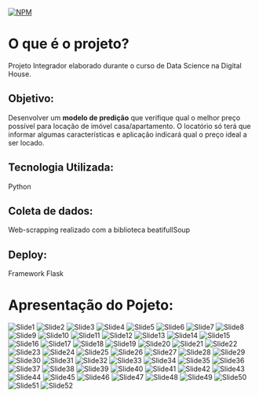 [![NPM](https://img.shields.io/npm/l/react)](https://github.com/luizdatamkt/Data-Science-Full-Project/blob/main/LICENSE)

 
 # O que é o projeto?
 
Projeto Integrador elaborado durante o curso de Data Science na Digital House.

## Objetivo: 
Desenvolver um **modelo de predição** que verifique qual o melhor preço possível para locação de imóvel casa/apartamento.
O locatório só terá que informar algumas características e aplicação indicará qual o preço ideal a ser locado.

## Tecnologia Utilizada:
Python

## Coleta de dados: 
Web-scrapping realizado com a biblioteca beatifullSoup

## Deploy:
Framework Flask

# Apresentação do Pojeto:

![Slide1](https://user-images.githubusercontent.com/87500841/126073040-a605fdb7-3029-4974-8ad9-c72fadb5a56c.PNG)
![Slide2](https://user-images.githubusercontent.com/87500841/126073046-72885af8-74ef-47a4-beba-99aba58c3ff7.PNG)
![Slide3](https://user-images.githubusercontent.com/87500841/126073047-54a6ea3b-d528-4a09-9969-9bfccfecc70f.PNG)
![Slide4](https://user-images.githubusercontent.com/87500841/126073059-4dbfa1b4-bbf1-4a31-8d9a-4766a958779c.PNG)
![Slide5](https://user-images.githubusercontent.com/87500841/126073067-e452119f-e844-4a81-aa18-6fda7ee1fd5c.PNG)
![Slide6](https://user-images.githubusercontent.com/87500841/126073074-8246bda4-58fd-483d-b420-ecf297846b70.PNG)
![Slide7](https://user-images.githubusercontent.com/87500841/126073069-c3acd72f-f13b-4ed0-a10b-f3bcfd0c9902.PNG)
![Slide8](https://user-images.githubusercontent.com/87500841/126073085-f4a465f1-004f-4809-b366-24f07a09e9c8.PNG)
![Slide9](https://user-images.githubusercontent.com/87500841/126073089-beedf84c-66ec-46e0-89c6-1b1514b3429e.PNG)
![Slide10](https://user-images.githubusercontent.com/87500841/126073091-81430803-8387-48b3-8df6-ad107b8705eb.PNG)
![Slide11](https://user-images.githubusercontent.com/87500841/126073096-783ab50d-6588-4fa1-8aba-08a7e722e733.PNG)
![Slide12](https://user-images.githubusercontent.com/87500841/126073079-fc26e5b3-0cb9-42c4-a888-99725f23d9d2.PNG)
![Slide13](https://user-images.githubusercontent.com/87500841/126073105-77ef8170-3ebd-45cd-a584-b5640ee004db.PNG)
![Slide14](https://user-images.githubusercontent.com/87500841/126073108-46fba9e7-46c5-4a45-b9e9-44f06eca063c.PNG)
![Slide15](https://user-images.githubusercontent.com/87500841/126073113-27476997-1ba8-403f-94a2-e73053651d6f.PNG)
![Slide16](https://user-images.githubusercontent.com/87500841/126073116-d5254dca-02d9-441f-946d-e6687b7a6cf5.PNG)
![Slide17](https://user-images.githubusercontent.com/87500841/126073119-8515bd09-ee1b-4f40-9566-56728b9f153b.PNG)
![Slide18](https://user-images.githubusercontent.com/87500841/126073122-b10e7f53-7409-40cc-8245-b2d8c0d5bbaf.PNG)
![Slide19](https://user-images.githubusercontent.com/87500841/126073123-25c709af-8ee8-4ddf-a562-24f72abc674c.PNG)
![Slide20](https://user-images.githubusercontent.com/87500841/126073126-7e572474-4431-40c0-8ca3-588950bbcd4e.PNG)
![Slide21](https://user-images.githubusercontent.com/87500841/126073129-9312cbd7-f8bf-4dde-ae09-e7fccfa8572a.PNG)
![Slide22](https://user-images.githubusercontent.com/87500841/126073135-b3468c56-2629-4f96-8933-d1a615e20aa0.PNG)
![Slide23](https://user-images.githubusercontent.com/87500841/126073141-31e53c3f-a466-40d6-b912-63738893de89.PNG)
![Slide24](https://user-images.githubusercontent.com/87500841/126073146-0daf8076-5303-4c2d-9017-0e7a5d8dfe55.PNG)
![Slide25](https://user-images.githubusercontent.com/87500841/126073149-147f7146-c222-4d9c-80db-9b95e19afa89.PNG)
![Slide26](https://user-images.githubusercontent.com/87500841/126073154-f0e0dc78-5fe9-430e-82a4-0561fc53cbc7.PNG)
![Slide27](https://user-images.githubusercontent.com/87500841/126073160-4c475f7d-d985-47a9-b91e-ef88fe37e29e.PNG)
![Slide28](https://user-images.githubusercontent.com/87500841/126073164-2525d35e-5434-409a-a5d4-0c02a83f5286.PNG)
![Slide29](https://user-images.githubusercontent.com/87500841/126073167-2a2c664d-9353-4d7d-9ca1-4bbf930aa002.PNG)
![Slide30](https://user-images.githubusercontent.com/87500841/126073172-57fb1c96-2405-4957-91e9-d2b4bb2d9c96.PNG)
![Slide31](https://user-images.githubusercontent.com/87500841/126073175-805e7350-8f94-4cf1-a5d9-7d0809bfbfe5.PNG)
![Slide32](https://user-images.githubusercontent.com/87500841/126073179-949b7873-1d66-4294-a456-ac4f833912b4.PNG)
![Slide33](https://user-images.githubusercontent.com/87500841/126073183-8646f720-94d4-4344-9849-a49cb4953c6c.PNG)
![Slide34](https://user-images.githubusercontent.com/87500841/126073188-45256c52-fa6b-4274-923b-16755570263e.PNG)
![Slide35](https://user-images.githubusercontent.com/87500841/126073193-c4b460b1-419f-434f-85da-9c314cb0d67e.PNG)
![Slide36](https://user-images.githubusercontent.com/87500841/126073196-aaad0a64-6593-40f4-9ed4-1fe7f2bf6314.PNG)
![Slide37](https://user-images.githubusercontent.com/87500841/126073198-69e2bfa0-a849-4f8f-8a96-395f9f53846b.PNG)
![Slide38](https://user-images.githubusercontent.com/87500841/126073201-8070e5e8-1dc0-46ff-aaa8-989ba8f39ead.PNG)
![Slide39](https://user-images.githubusercontent.com/87500841/126073205-8462a708-eebb-4114-8c54-22dcff383e19.PNG)
![Slide40](https://user-images.githubusercontent.com/87500841/126073209-33692cbd-fc35-4323-a9c9-89aea0fb3959.PNG)
![Slide41](https://user-images.githubusercontent.com/87500841/126073213-a26f42b4-0127-406b-9bd5-a62832f85aee.PNG)
![Slide42](https://user-images.githubusercontent.com/87500841/126073217-5e230a35-bb72-41b4-99d7-b3c3663f333f.PNG)
![Slide43](https://user-images.githubusercontent.com/87500841/126073222-beeb60e8-d2aa-44a3-9a76-4a93b6312e1f.PNG)
![Slide44](https://user-images.githubusercontent.com/87500841/126073226-72cd29e4-6a3b-4c89-8b56-2945e81ed054.PNG)
![Slide45](https://user-images.githubusercontent.com/87500841/126073230-4523effa-7a37-4c5f-b952-237d9030bdba.PNG)
![Slide46](https://user-images.githubusercontent.com/87500841/126073235-315529af-e744-45fd-8def-db4f4f36a09a.PNG)
![Slide47](https://user-images.githubusercontent.com/87500841/126073238-b666721d-36c6-41eb-ba00-ed29fb073cc4.PNG)
![Slide48](https://user-images.githubusercontent.com/87500841/126073243-e5a80ac9-2a27-4ba6-9b42-413aa914fdef.PNG)
![Slide49](https://user-images.githubusercontent.com/87500841/126073245-306c229d-9bcf-4dce-ab00-663414303818.PNG)
![Slide50](https://user-images.githubusercontent.com/87500841/126073252-5e5655a7-56fa-426c-aa41-d94a079bfd59.PNG)
![Slide51](https://user-images.githubusercontent.com/87500841/126073257-da8be876-aed5-4f79-a66d-b1c24879becb.PNG)
![Slide52](https://user-images.githubusercontent.com/87500841/126073259-4f196c36-1fd6-498b-b409-6948e6d04992.PNG)

